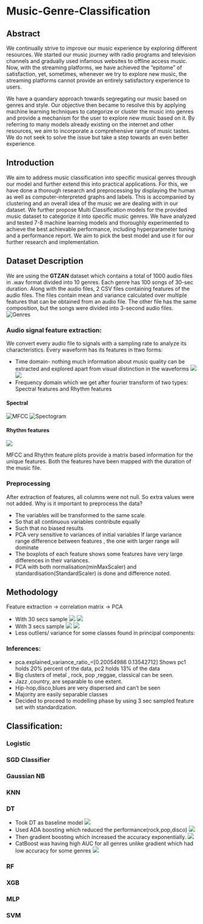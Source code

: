 # Music-Genre-Classification

## Abstract
We continually strive to improve our music experience by exploring different resources. We started our music journey with radio programs and television channels and gradually used infamous websites to offline access music. Now, with the streaming platforms, we have achieved the “epitome” of satisfaction, yet, sometimes, whenever we try to explore new music, the streaming platforms cannot provide an entirely satisfactory experience to users.

We have a quandary approach towards segregating our music based on genres and style. Our objective then became to resolve this by applying machine learning techniques to categorize or cluster the music into genres and provide a mechanism for the user to explore new music based on it. By referring to many models already existing on the internet and other resources, we aim to incorporate a comprehensive range of music tastes. We do not seek to solve the issue but take a step towards an even better experience.

## Introduction
We aim to address music classification into specific musical genres through our model and further extend this into practical applications. For this, we have done a thorough research and preprocessing by displaying the human as well as computer-interpreted graphs and labels. This is accompanied by clustering and an overall idea of the music we are dealing with in our dataset. We further propose Multi Classification models for the provided music dataset to categorize it into specific music genres. We have analyzed and tested 7-8 machine learning models and thoroughly experimented to achieve the best achievable performance, including hyperparameter tuning and a performance report. We aim to pick the best model and use it for our further research and implementation.

## Dataset Description
We are using the __GTZAN__ dataset which contains a total of 1000 audio files in .wav format divided into 10 genres. Each genre has 100 songs of 30-sec duration. Along with the audio files, 2 CSV files containing features of the audio files. The files contain mean and variance calculated over multiple features that can be obtained from an audio file. The other file has the same composition, but the songs were divided into 3-second audio files. 
![Genres](https://github.com/ashcode028/Music-Genre-Classification/blob/7aff7f3c06156814dca7298baec67d6cc87df4cc/Features_extracted_plots/Genre.png)
### Audio signal feature extraction:
We convert every audio file to signals with a sampling rate to analyze its characteristics. 
Every waveform has its features in ttwo forms:
- Time domain- nothing much information about music quality can be extracted and explored apart from visual distinction in the waveforms
![](https://github.com/ashcode028/Music-Genre-Classification/blob/d9012c9e43e4cd18639841b931624ee19292352d/Features_extracted_plots/z1.png)
![](https://github.com/ashcode028/Music-Genre-Classification/blob/d9012c9e43e4cd18639841b931624ee19292352d/Features_extracted_plots/z2.png)
- Frequency domain which we get after fourier transform of two types: Spectral features and Rhythm features
#### Spectral
![MFCC](https://github.com/ashcode028/Music-Genre-Classification/blob/ef966977e66f7f62a116ffb6c3b2a2a4f3f3f8cc/Features_extracted_plots/mfcc1.png)
![Spectogram](https://github.com/ashcode028/Music-Genre-Classification/blob/ef966977e66f7f62a116ffb6c3b2a2a4f3f3f8cc/Features_extracted_plots/stft_spectrogram2.png)
#### Rhythm features
![](https://github.com/ashcode028/Music-Genre-Classification/blob/ef966977e66f7f62a116ffb6c3b2a2a4f3f3f8cc/Features_extracted_plots/rhythm1.png)


MFCC and Rhythm feature plots provide a matrix based information for the unique features. Both the features have been mapped with the duration of the music file.

### Preprocessing
After extraction of features, all columns were not null. So extra values were not added.
Why is it important to preprocess the data?
- The variables will be transformed to the same scale.
- So that all continuous variables contribute equally 
- Such that no biased results 
- PCA very sensitive to variances of initial variables
 If large variance range difference between features , the one with larger range will dominate
- The boxplots of each feature shows some features have very large differences in their variances.
- PCA with both normalisation(minMaxScaler) and standardisation(StandardScaler) is done and difference noted.
 
 ## Methodology
 Feature extraction -> correlation matrix -> PCA
 - With 30 secs sample
 ![](Features_extracted_plots/Corr_Heatmap30_better.png)
 ![](https://github.com/ashcode028/Music-Genre-Classification/blob/ef966977e66f7f62a116ffb6c3b2a2a4f3f3f8cc/Features_extracted_plots/PCA30_std.png)
 - With 3 secs sample
![](Features_extracted_plots/Corr_Heatmap3.png)
![](https://github.com/ashcode028/Music-Genre-Classification/blob/ef966977e66f7f62a116ffb6c3b2a2a4f3f3f8cc/Features_extracted_plots/PCA_std.png)
- Less outliers/ variance for some classes found in principal components:
### Inferences:
- pca.explained_variance_ratio_=[0.20054986 0.13542712]
Shows pc1 holds 20% percent of the data, pc2 holds 13% of the data
- Big clusters of metal , rock, pop ,reggae, classical can be seen.
- Jazz ,country, are separable to one extent.
- Hip-hop,disco,blues are very dispersed and can’t be seen 
- Majority are easily separable classes
- Decided to proceed to modelling phase by using 3 sec sampled feature set with standardization.

## Classification:
### Logistic
### SGD Classifier
### Gaussian NB
### KNN
### DT
- Took DT as baseline model
![](https://github.com/ashcode028/Music-Genre-Classification/blob/main/Plots_DT_ENSEMBLE/DT-ROC.png)
- Used ADA boosting which reduced the performance(rock,pop,disco)
![](https://github.com/ashcode028/Music-Genre-Classification/blob/main/Plots_DT_ENSEMBLE/ADA-ROC.png)
- Then gradient boosting which increased the accuracy exponentially.
![](https://github.com/ashcode028/Music-Genre-Classification/blob/main/Plots_DT_ENSEMBLE/GRADIENT-ROC.png)
- CatBoost was having high AUC for all genres unlike gradient which had low accuracy for some genres
![](https://github.com/ashcode028/Music-Genre-Classification/blob/main/Plots_DT_ENSEMBLE/CATBOOST-ROC.png)

### RF
### XGB 
### MLP
### SVM

